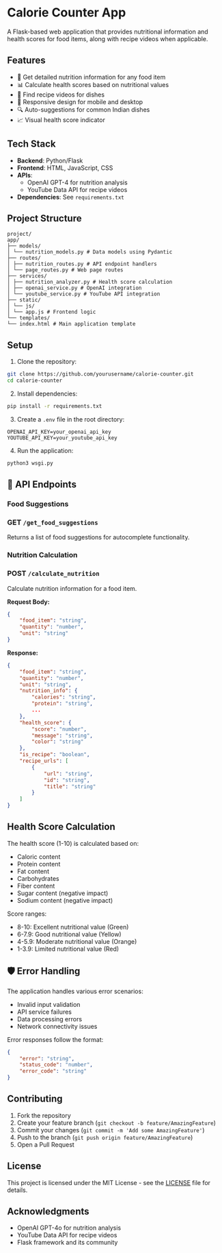 # Calorie Counter App

A Flask-based web application that provides nutritional information and health scores for food items, along with recipe videos when applicable.

## Features

- 🍎 Get detailed nutrition information for any food item
- 📊 Calculate health scores based on nutritional values
- 🎥 Find recipe videos for dishes
- 📱 Responsive design for mobile and desktop
- 🔍 Auto-suggestions for common Indian dishes
- 📈 Visual health score indicator

## Tech Stack

- **Backend**: Python/Flask
- **Frontend**: HTML, JavaScript, CSS
- **APIs**:
  - OpenAI GPT-4 for nutrition analysis
  - YouTube Data API for recipe videos
- **Dependencies**: See `requirements.txt`

## Project Structure

```
project/
app/
├── models/
│ └── nutrition_models.py # Data models using Pydantic
├── routes/
│ ├── nutrition_routes.py # API endpoint handlers
│ └── page_routes.py # Web page routes
├── services/
│ ├── nutrition_analyzer.py # Health score calculation
│ ├── openai_service.py # OpenAI integration
│ └── youtube_service.py # YouTube API integration
├── static/
│ └── js/
│ └── app.js # Frontend logic
└── templates/
└── index.html # Main application template
```

## Setup

1. Clone the repository:
```bash
git clone https://github.com/yourusername/calorie-counter.git
cd calorie-counter
```

2. Install dependencies:
```bash
pip install -r requirements.txt
```

3. Create a `.env` file in the root directory:
```env
OPENAI_API_KEY=your_openai_api_key
YOUTUBE_API_KEY=your_youtube_api_key
```

4. Run the application:
```bash
python3 wsgi.py
```


## 📡 API Endpoints

### Food Suggestions

### GET `/get_food_suggestions`
Returns a list of food suggestions for autocomplete functionality.

### Nutrition Calculation

### POST `/calculate_nutrition`
Calculate nutrition information for a food item.

**Request Body:**
```json
{
    "food_item": "string",
    "quantity": "number",
    "unit": "string"
}
```

**Response:**
```json
{
    "food_item": "string",
    "quantity": "number",
    "unit": "string",
    "nutrition_info": {
        "calories": "string",
        "protein": "string",
        ...
    },
    "health_score": {
        "score": "number",
        "message": "string",
        "color": "string"
    },
    "is_recipe": "boolean",
    "recipe_urls": [
        {
            "url": "string",
            "id": "string",
            "title": "string"
        }
    ]
}
```

## Health Score Calculation

The health score (1-10) is calculated based on:
- Caloric content
- Protein content
- Fat content
- Carbohydrates
- Fiber content
- Sugar content (negative impact)
- Sodium content (negative impact)

Score ranges:
- 8-10: Excellent nutritional value (Green)
- 6-7.9: Good nutritional value (Yellow)
- 4-5.9: Moderate nutritional value (Orange)
- 1-3.9: Limited nutritional value (Red)

## 🛡️ Error Handling

The application handles various error scenarios:

- Invalid input validation
- API service failures
- Data processing errors
- Network connectivity issues

Error responses follow the format:
```json
{
    "error": "string",
    "status_code": "number",
    "error_code": "string"
}
```

## Contributing

1. Fork the repository
2. Create your feature branch (`git checkout -b feature/AmazingFeature`)
3. Commit your changes (`git commit -m 'Add some AmazingFeature'`)
4. Push to the branch (`git push origin feature/AmazingFeature`)
5. Open a Pull Request

## License

This project is licensed under the MIT License - see the [LICENSE](LICENSE) file for details.

## Acknowledgments

- OpenAI GPT-4o for nutrition analysis
- YouTube Data API for recipe videos
- Flask framework and its community

